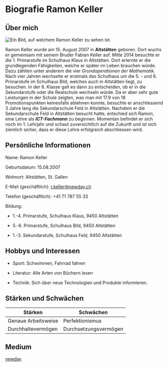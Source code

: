 # Biografie Ramon Keller
## Über mich

![Ein Bild, auf welchem Ramon Keller zu sehen ist.](<A9A00253 (2) (1).png>)

Ramon Keller wurde am 15. August 2007 in **Altstätten** geboren. Dort wuchs er gemeinsam mit seinem Bruder Fabian Keller auf. Mitte 2014 besuchte er die 1. Primarstufe im Schulhaus Klaus in Altstätten. Dort erlernte er die grundlegenden Fähigkeiten, welche er später im Leben brauchen würde. Dazu zählten unter anderem die vier *Grundoperationen* *der* *Mathematik*. Nach vier Jahren wechselte er erstmals das Schulhaus um die 5. - und 6. Primarstufe im Schulhaus Bild, welches auch in Altstätten liegt, zu besuchen. In der 6. Klasse galt es dann zu entscheiden, ob er in die Sekundarstufe oder die Realschule wechseln würde. Da er aber sehr gute Leistungen in der Schule zeigten, was man mit 17.9 von 18 Promotionspunkten keinesfalls ablehnen konnte, besuchte er anschliessend 3 Jahre lang die Sekundarschule Feld in Altstätten. Nachdem er die Sekundarschule Feld in Altstätten besucht hatte, entschied sich Ramon, eine Lehre als ***ICT-Fachmann*** zu beginnen. Momentan befindet er sich noch im 1. Lehrjahr und schaut zuversichtlich auf die Zukunft und ist sich ziemlich sicher, dass er diese Lehre erfolgreich abschliessen wird.

## Persönliche Informationen

Name: Ramon Keller

Geburtsdatum: 15.08.2007

Wohnort: Altstätten, St. Gallen

E-Mail (geschäftlich): r.keller@newday.ch

Telefon (geschäftlich): +41 71 787 55 33

Bildung:

* 1.-4. Primarstufe, Schulhaus Klaus, 9450 Altstätten


* 5.-6. Primarstufe, Schulhaus Bild, 9450 Altstätten


* 1.-3. Sekundarstufe, Schulhaus Feld, 9450 Altstätten

## Hobbys und Interessen

* Sport: Schwimmen, Fahrrad fahren

* Literatur: Alle Arten von Büchern lesen

* Technik: Sich über neue Technologien und Produkte informieren.

## Stärken und Schwächen
| Stärken | Schwächen |
|---------|----------|
| Genaue Arbeitsweise | Perfektionismus|
| Durchhaltevermögen | Durchsetzungsvermögen |

## Medium


[newday](https://newday.ch/)
